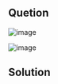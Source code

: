 ## Quetion

![image](https://github.com/user-attachments/assets/a3ae6c22-0ca6-4e89-a326-f8be7f44eec7)

![image](https://github.com/user-attachments/assets/5c323c17-bcdf-47f8-82b0-b5ee77a1d44d)

## Solution
